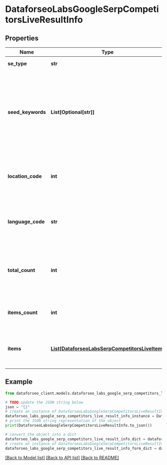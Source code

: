 # DataforseoLabsGoogleSerpCompetitorsLiveResultInfo


## Properties

Name | Type | Description | Notes
------------ | ------------- | ------------- | -------------
**se_type** | **str** | search engine type | [optional] 
**seed_keywords** | **List[Optional[str]]** | keywords specified in the request keyword is returned with decoded %## (plus symbol ‘+’ will be decoded to a space character) | [optional] 
**location_code** | **int** | location code in a POST array if there is no data, then the value is null | [optional] 
**language_code** | **str** | language code in a POST array if there is no data, then the value is null | [optional] 
**total_count** | **int** | the total amount of results in our database relevant to your request | [optional] 
**items_count** | **int** | the number of results returned in the items array | [optional] 
**items** | [**List[DataforseoLabsSerpCompetitorsLiveItem]**](DataforseoLabsSerpCompetitorsLiveItem.md) | contains detected SERP competitors and related data | [optional] 

## Example

```python
from dataforseo_client.models.dataforseo_labs_google_serp_competitors_live_result_info import DataforseoLabsGoogleSerpCompetitorsLiveResultInfo

# TODO update the JSON string below
json = "{}"
# create an instance of DataforseoLabsGoogleSerpCompetitorsLiveResultInfo from a JSON string
dataforseo_labs_google_serp_competitors_live_result_info_instance = DataforseoLabsGoogleSerpCompetitorsLiveResultInfo.from_json(json)
# print the JSON string representation of the object
print(DataforseoLabsGoogleSerpCompetitorsLiveResultInfo.to_json())

# convert the object into a dict
dataforseo_labs_google_serp_competitors_live_result_info_dict = dataforseo_labs_google_serp_competitors_live_result_info_instance.to_dict()
# create an instance of DataforseoLabsGoogleSerpCompetitorsLiveResultInfo from a dict
dataforseo_labs_google_serp_competitors_live_result_info_form_dict = dataforseo_labs_google_serp_competitors_live_result_info.from_dict(dataforseo_labs_google_serp_competitors_live_result_info_dict)
```
[[Back to Model list]](../README.md#documentation-for-models) [[Back to API list]](../README.md#documentation-for-api-endpoints) [[Back to README]](../README.md)


